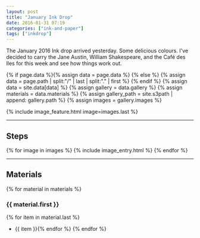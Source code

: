 ```yaml
---
layout: post
title: "January Ink Drop"
date: 2016-01-31 07:19
categories: ["ink-and-paper"]
tags: ["inkdrop"]
---
```


The January 2016 Ink drop arrived yesterday. Some delicious colours. I've decided to carry the Jane Austin, William Shakespeare, and the Caf&eacute; des Iles for this week and see how things work out.

{% if page.data %}{% assign data = page.data %}
{% else %}
{% assign data = page.path | split:"/" | last | split:"." | first %}
{% endif %}
{% assign data = site.data[data] %}
{% assign gallery = data.gallery %}
{% assign materials = data.materials %}
{% assign gallery_path = site.s3path | append: gallery.path %}
{% assign images = gallery.images %}

{% include image_feature.html image=images.last %}

*******

## Steps

{% for image in images %}
{% include image_entry.html %}
{% endfor %}

*******

## Materials
{% for material in materials %}
### {{ material.first }}
{% for item in material.last %}
* {{ item }}{% endfor %}
{% endfor %}
